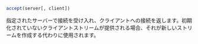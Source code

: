 ```julia
accept(server[, client])
```

指定されたサーバーで接続を受け入れ、クライアントへの接続を返します。初期化されていないクライアントストリームが提供される場合、それが新しいストリームを作成する代わりに使用されます。
